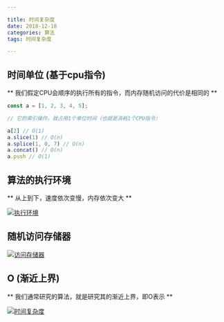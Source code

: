 ```yaml
---

title: 时间复杂度
date: 2018-12-18
categories: 算法
tags: 时间复杂度

---
```


## 时间单位 (基于cpu指令)

** 我们假定CPU会顺序的执行所有的指令，而内存随机访问的代价是相同的 **

```javascript
const a = [1, 2, 3, 4, 5];

// 它的索引操作，就占用1个单位时间（也就是消耗1个CPU指令）

a[2] // O(1)
a.slice(1) // O(n)
a.splice(1, 0, 7) // O(n)
a.concat() // O(n)
a.push // O(1)

```

## 算法的执行环境

** 从上到下，速度依次变慢，内存依次变大 **

[![执行环境](http://118.24.216.136:80/blog/img/2018-12-18/d1463c7d24e35fecdcb11fc50881407.png "执行环境")](http://118.24.216.136:80/blog/img/2018-12-18/d1463c7d24e35fecdcb11fc50881407.png "执行环境")

## 随机访问存储器

[![访问存储器](http://118.24.216.136:80/blog/img/2018-12-18/4e69b78fed8c469f7861b2341baa83a.png "访问存储器")](http://118.24.216.136:80/blog/img/2018-12-18/4e69b78fed8c469f7861b2341baa83a.png "访问存储器")

## O (渐近上界)

** 我们通常研究的算法，就是研究其的渐近上界，即O表示 **

[![时间复杂度](http://118.24.216.136:80/blog/img/2018-12-18/a33aac7a625d87efa2942201c2bb9ab.png "时间复杂度")](http://118.24.216.136:80/blog/img/2018-12-18/a33aac7a625d87efa2942201c2bb9ab.png "时间复杂度")